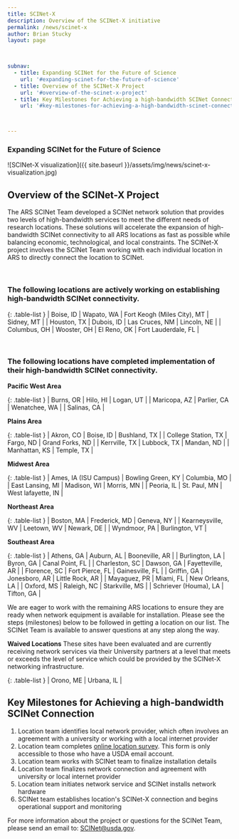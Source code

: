 ```yaml
---
title: SCINet-X
description: Overview of the SCINet-X initiative
permalink: /news/scinet-x
author: Brian Stucky
layout: page

 

subnav:
  - title: Expanding SCINet for the Future of Science
    url: '#expanding-scinet-for-the-future-of-science'
  - title: Overview of the SCINet-X Project
    url: '#overview-of-the-scinet-x-project'
  - title: Key Milestones for Achieving a high-bandwidth SCINet Connection
    url: '#key-milestones-for-achieving-a-high-bandwidth-scinet-connection'



---
```


### Expanding SCINet for the Future of Science

![SCINet-X visualization]({{ site.baseurl }}/assets/img/news/scinet-x-visualization.jpg)

## Overview of the SCINet-X Project

The ARS SCINet Team developed a SCINet network solution that provides two levels of high-bandwidth services to meet the different needs of research locations.  These solutions will accelerate the expansion of high-bandwidth SCINet connectivity to all ARS locations as fast as possible while balancing economic, technological, and local constraints.  The SCINet-X project involves the SCINet Team working with each individual location in ARS to directly connect the location to SCINet. 

<br> 

### The following locations are actively working on establishing high-bandwidth SCINet connectivity. 

{: .table-list }
| Boise, ID | Wapato, WA | Fort Keogh (Miles City), MT | Sidney, MT | 
| Houston, TX | Dubois, ID | Las Cruces, NM | Lincoln, NE |
| Columbus, OH | Wooster, OH | El Reno, OK | Fort Lauderdale, FL | 

<br>

### The following locations have completed implementation of their high-bandwidth SCINet connectivity. 

**Pacific West Area**

{: .table-list }
| Burns, OR | Hilo, HI | Logan, UT |
| Maricopa, AZ | Parlier, CA | Wenatchee, WA |
| Salinas, CA |

**Plains Area**

{: .table-list }
| Akron, CO | Boise, ID | Bushland, TX |
| College Station, TX | Fargo, ND | Grand Forks, ND |
| Kerrville, TX | Lubbock, TX | Mandan, ND |
| Manhattan, KS | Temple, TX |

**Midwest Area**

{: .table-list }
| Ames, IA (ISU Campus) | Bowling Green, KY | Columbia, MO |
| East Lansing, MI | Madison, WI | Morris, MN |
| Peoria, IL | St. Paul, MN | West lafayette, IN |

**Northeast Area**

{: .table-list }
| Boston, MA | Frederick, MD | Geneva, NY | 
| Kearneysville, WV | Leetown, WV | Newark, DE | 
| Wyndmoor, PA | Burlington, VT |

**Southeast Area**

{: .table-list }
| Athens, GA | Auburn, AL | Booneville, AR | 
| Burlington, LA | Byron, GA | Canal Point, FL |
| Charleston, SC | Dawson, GA | Fayetteville, AR |
| Florence, SC | Fort Pierce, FL | Gainesville, FL |
| Griffin, GA | Jonesboro, AR | Little Rock, AR |
| Mayaguez, PR | Miami, FL | New Orleans, LA | 
| Oxford, MS | Raleigh, NC | Starkville, MS |
| Schriever (Houma), LA | Tifton, GA | 


We are eager to work with the remaining ARS locations to ensure they are ready when network equipment is available for installation. Please see the steps (milestones) below to be followed in getting a location on our list. The SCINet Team is available to answer questions at any step along the way. 


**Waived Locations** 
These sites have been evaluated and are currently receiving network services via their University partners at a level that meets or exceeds the level of service which could be provided by the SCINet-X networking infrastructure.

{: .table-list }
| Orono, ME | Urbana, IL |

## Key Milestones for Achieving a high-bandwidth SCINet Connection

1. Location team identifies local network provider, which often involves an agreement with a university or working with a local internet provider
1. Location team completes [online location survey](https://forms.office.com/g/wcLFzhV73h). This form is only accessible to those who have a USDA email account.
1. Location team works with SCINet team to finalize installation details
1. Location team finalizes network connection and agreement with university or local internet provider
1. Location team initiates network service and SCINet installs network hardware
1. SCINet team establishes location's SCINet-X connection and begins operational support and monitoring

For more information about the project or questions for the SCINet Team, please send an email to: [SCINet@usda.gov](mailto:SCINet@usda.gov).

